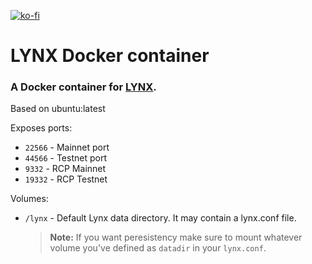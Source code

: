 [![ko-fi](https://ko-fi.com/img/githubbutton_sm.svg)](https://ko-fi.com/Y8Y43D7I3)

# LYNX Docker container

### A Docker container for [LYNX](https://getlynx.io/).

Based on ubuntu:latest

Exposes ports:
* `22566` - Mainnet port
* `44566` - Testnet port
* `9332` - RCP Mainnet
* `19332` - RCP Testnet

Volumes:

* `/lynx` - Default Lynx data directory. It may contain a lynx.conf file.

    > **Note:** If you want peresistency make sure to mount whatever volume you've defined as `datadir` in your `lynx.conf`.